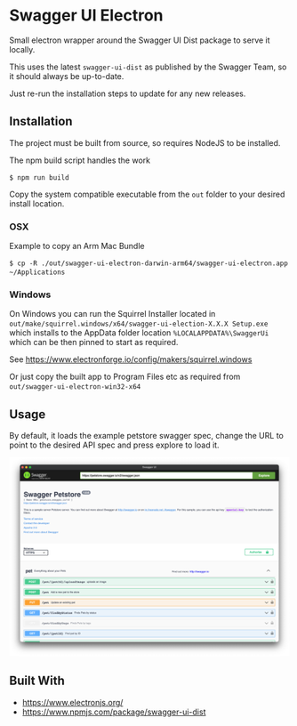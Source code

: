 # Swagger UI Electron

Small electron wrapper around the Swagger UI Dist package to serve it locally.

This uses the latest `swagger-ui-dist` as published by the Swagger Team, so it should always be up-to-date.

Just re-run the installation steps to update for any new releases.

## Installation

The project must be built from source, so requires NodeJS to be installed.

The npm build script handles the work

```shell
$ npm run build
```

Copy the system compatible executable from the `out` folder to your desired install location.

### OSX

Example to copy an Arm Mac Bundle 

```shell
$ cp -R ./out/swagger-ui-electron-darwin-arm64/swagger-ui-electron.app ~/Applications
```

### Windows

On Windows you can run the Squirrel Installer located in `out/make/squirrel.windows/x64/swagger-ui-election-X.X.X Setup.exe` 
which installs to the AppData folder location `%LOCALAPPDATA%\SwaggerUi` which can be then pinned to start as required.

See https://www.electronforge.io/config/makers/squirrel.windows

Or just copy the built app to Program Files etc as required from `out/swagger-ui-electron-win32-x64`

## Usage

By default, it loads the example petstore swagger spec, change the URL to point to the desired API 
spec and press explore to load it.

![img.png](img.png)

## Built With

- https://www.electronjs.org/
- https://www.npmjs.com/package/swagger-ui-dist